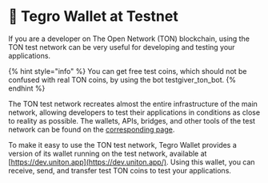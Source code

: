 # 🔧 Tegro Wallet at Testnet

If you are a developer on The Open Network (TON) blockchain, using the TON test network can be very useful for developing and testing your applications.

{% hint style="info" %}
You can get free test coins, which should not be confused with real TON coins, by using the bot testgiver\_ton\_bot.
{% endhint %}

The TON test network recreates almost the entire infrastructure of the main network, allowing developers to test their applications in conditions as close to reality as possible. The wallets, APIs, bridges, and other tools of the test network can be found on the [corresponding page](https://ton.org/docs/#/testnet/).

To make it easy to use the TON test network, Tegro Wallet provides a version of its wallet running on the test network, available at [https://dev.uniton.app](https://dev.uniton.app/). Using this wallet, you can receive, send, and transfer test TON coins to test your applications.
